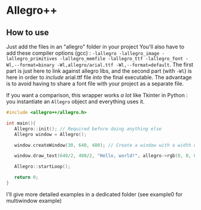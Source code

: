 # Allegro++

## How to use

Just add the files in an "allegro" folder in your project
You'll also have to add these compiler options (gcc) :
`-lallegro -lallegro_image -lallegro_primitives -lallegro_memfile -lallegro_ttf -lallegro_font -Wl,--format=binary -Wl,allegro/arial.ttf -Wl,--format=default`.
The first part is just here to link against allegro libs, and the second part (with `-Wl`) is here in order to _include_ arial.ttf file _into_ the final executable. The advantage is to avoid having to share a font file with your project as a separate file.

If you want a comparison, this wrapper works _a lot_ like Tkinter in Python :
you instantiate an `Allegro` object and everything uses it.

```c++
#include <allegro++/allegro.h>

int main(){
   Allegro::init(); // Required before doing anything else
   Allegro window = Allegro();

   window.createWindow(30, 640, 480); // Create a window with a width of 640 and a height of 480, refreshing at 30 fps.

   window.draw_text(640/2, 480/2, "Hello, world!", allegro->rgb(0, 0, 0)); // Draw "Hello, world!" in the middle of the screen (in black).

   Allegro::startLoop();

   return 0;
}
```

I'll give more detailed examples in a dedicated folder (see example0 for multiwindow example)
